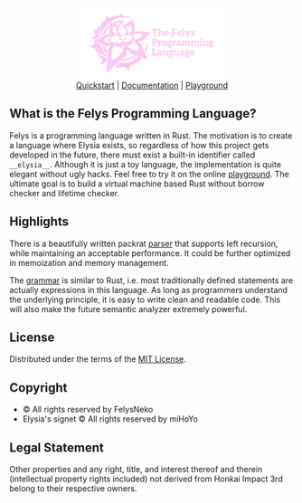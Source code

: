 <div align="center">
  <img alt="The Felys Programming Language" src="https://raw.githubusercontent.com/felys-lang/.github/main/felys.png" width="50%">
</div>

<div align="center">
  <a href="https://felys.dev/guide/quickstart.html">Quickstart</a> |
  <a href="https://felys.dev/">Documentation</a> |
  <a href="https://exec.felys.dev/">Playground</a>
</div>

## What is the Felys Programming Language?

Felys is a programming language written in Rust. The motivation is to create a language where Elysia exists, so regardless of how this project gets developed in the future, there must exist a built-in identifier called `__elysia__`. Although it is just a toy language, the implementation is quite elegant without ugly hacks. Feel free to try it on the online [playground](https://exec.felys.dev/). The ultimate goal is to build a virtual machine based Rust without borrow checker and lifetime checker.

## Highlights

There is a beautifully written packrat [parser](felys/parser) that supports left recursion, while maintaining an acceptable performance. It could be further optimized in memoization and memory management.

The [grammar](felys/ast) is similar to Rust, i.e. most traditionally defined statements are actually expressions in this language. As long as programmers understand the underlying principle, it is easy to write clean and readable code. This will also make the future semantic analyzer extremely powerful.

## License

Distributed under the terms of the [MIT License](LICENSE).

## Copyright

- © All rights reserved by FelysNeko
- Elysia's signet © All rights reserved by miHoYo

## Legal Statement

Other properties and any right, title, and interest thereof and therein (intellectual property rights included) not derived from Honkai Impact 3rd belong to their respective owners.
